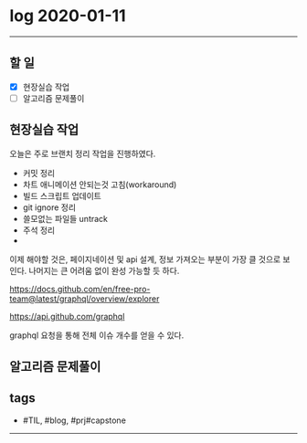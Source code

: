# log 2020-01-11

--------------------------

## 할 일

- [x] 현장실습 작업
- [ ] 알고리즘 문제풀이

## 현장실습 작업

오늘은 주로 브랜치 정리 작업을 진행하였다.

- 커밋 정리
- 차트 애니메이션 안되는것 고침(workaround)
- 빌드 스크립트 업데이트
- git ignore 정리
- 쓸모없는 파일들 untrack
- 주석 정리
- 

이제 해야할 것은, 페이지네이션 및 api 설계, 정보 가져오는 부분이 가장 클 것으로 보인다. 나머지는 큰 어려움 없이 완성 가능할 듯 하다.

https://docs.github.com/en/free-pro-team@latest/graphql/overview/explorer

https://api.github.com/graphql

graphql 요청을 통해 전체 이슈 개수를 얻을 수 있다.




## 알고리즘 문제풀이








## tags
- \#TIL, \#blog, \#prj\#capstone

--------------------------

